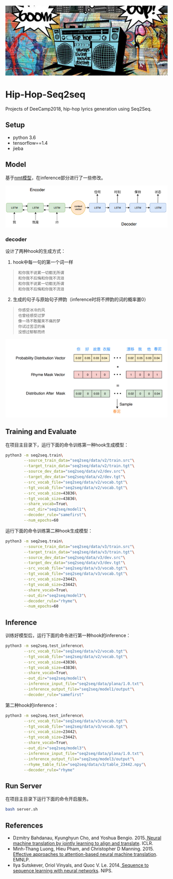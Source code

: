 ![](img/hip-hop.jpg)

# Hip-Hop-Seq2seq

Projects of DeeCamp2018, hip-hop lyrics generation using Seq2Seq.


## Setup

* python 3.6
* tensorflow==1.4
* jieba

## Model

基于[nmt模型](https://github.com/tensorflow/nmt)，在inference部分进行了一些修改。

![](img/hip-hop-seq2seq.png)



### decoder

设计了两种hook的生成方式：

1. hook中每一句的第一个词一样

> ```
> 和你我不说累一切都无所谓
> 和你我不后悔和你我不流泪
> 和你我不说累一切都无所谓
> 和你我不后悔和你我不流泪
> ```

2. 生成的句子与原始句子押韵（inference时将不押韵的词的概率置0）

> ```
> 你感受冰冷的风
> 也曾经感受过梦
> 像一场不敢醒来不痛的梦
> 你试过苦涩的痛
> 没想过郁郁而终
> ```

![](img/rhyme.jpg)

## Training and Evaluate

在项目主目录下，运行下面的命令训练第一种hook生成模型：

```bash
python3 -m seq2seq.train\
        --source_train_data="seq2seq/data/v2/train.src"\
        --target_train_data="seq2seq/data/v2/train.tgt"\
        --source_dev_data="seq2seq/data/v2/dev.src"\
        --target_dev_data="seq2seq/data/v2/dev.tgt"\
        --src_vocab_file="seq2seq/data/v2/vocab.tgt"\
        --tgt_vocab_file="seq2seq/data/v2/vocab.tgt"\
        --src_vocab_size=43836\
        --tgt_vocab_size=43836\
        --share_vocab=True\
        --out_dir="seq2seq/model1"\
        --decoder_rule="samefirst"\
        --num_epochs=60
```

运行下面的命令训练第二种hook生成模型：

```bash
python3 -m seq2seq.train\
        --source_train_data="seq2seq/data/v3/train.src"\
        --target_train_data="seq2seq/data/v3/train.tgt"\
        --source_dev_data="seq2seq/data/v3/dev.src"\
        --target_dev_data="seq2seq/data/v3/dev.tgt"\
        --src_vocab_file="seq2seq/data/v3/vocab.tgt"\
        --tgt_vocab_file="seq2seq/data/v3/vocab.tgt"\
        --src_vocab_size=23442\
        --tgt_vocab_size=23442\
        --share_vocab=True\
        --out_dir="seq2seq/model3"\
        --decoder_rule="rhyme"\
        --num_epochs=60
```

## Inference

训练好模型后，运行下面的命令进行第一种hook的inference：

```bash
python3 -m seq2seq.test_inference\
        --src_vocab_file="seq2seq/data/v2/vocab.tgt"\
        --tgt_vocab_file="seq2seq/data/v2/vocab.tgt"\
        --src_vocab_size=43836\
        --tgt_vocab_size=43836\
        --share_vocab=True\
        --out_dir="seq2seq/model1"\
        --inference_input_file="seq2seq/data/plana/1.0.txt"\
        --inference_output_file="seq2seq/model1/output"\
        --decoder_rule="samefirst"
```

第二种hook的inference：

```bash
python3 -m seq2seq.test_inference\
        --src_vocab_file="seq2seq/data/v3/vocab.tgt"\
        --tgt_vocab_file="seq2seq/data/v3/vocab.tgt"\
        --src_vocab_size=23442\
        --tgt_vocab_size=23442\
        --share_vocab=True\
        --out_dir="seq2seq/model3"\
        --inference_input_file="seq2seq/data/plana/1.0.txt"\
        --inference_output_file="seq2seq/model3/output"\
        --rhyme_table_file="seq2seq/data/v3/table_23442.npy"\
        --decoder_rule="rhyme"
```

## Run Server

在项目主目录下运行下面的命令开启服务。
```bash
bash server.sh
```

## References

-  Dzmitry Bahdanau, Kyunghyun Cho, and Yoshua
   Bengio. 2015.[ Neural machine translation by jointly learning to align and translate](https://arxiv.org/pdf/1409.0473.pdf). ICLR.
-  Minh-Thang Luong, Hieu Pham, and Christopher D
   Manning. 2015.[ Effective approaches to attention-based neural machine translation](https://arxiv.org/pdf/1508.04025.pdf). EMNLP.
-  Ilya Sutskever, Oriol Vinyals, and Quoc
   V. Le. 2014.[ Sequence to sequence learning with neural networks](https://papers.nips.cc/paper/5346-sequence-to-sequence-learning-with-neural-networks.pdf). NIPS.

